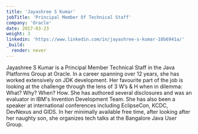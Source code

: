 ```yaml
---
title: 'Jayashree S Kumar'
jobTitle: 'Principal Member Of Technical Staff'
company: 'Oracle'
date: 2017-03-23
weight: 3
linkedin: 'https://www.linkedin.com/in/jayashree-s-kumar-18b6941a/'
_build:
  render: never
---
```


Jayashree S Kumar is a Principal Member Technical Staff in the Java Platforms Group at Oracle. In a career spanning over 12 years, she has worked extensively on JDK development. Her favourite part of the job is looking at the challenge through the lens of 3 W’s & H when in dilemma: What? Why? When? How. She has authored several disclosures and was an evaluator in IBM's Invention Development Team. She has also been a speaker at international conferences including EclipseCon, KCDC, DevNexus and GIDS. 
In her minimally available free time, after looking after her naughty son, she organizes tech talks at the Bangalore Java User Group.
